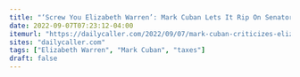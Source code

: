 ```yaml
---
title: "‘Screw You Elizabeth Warren’: Mark Cuban Lets It Rip On Senator Over Taxes"
date: 2022-09-07T07:23:12-04:00
itemurl: "https://dailycaller.com/2022/09/07/mark-cuban-criticizes-elizabeth-warren-tax-proposals/"
sites: "dailycaller.com"
tags: ["Elizabeth Warren", "Mark Cuban", "taxes"]
draft: false
---
```


